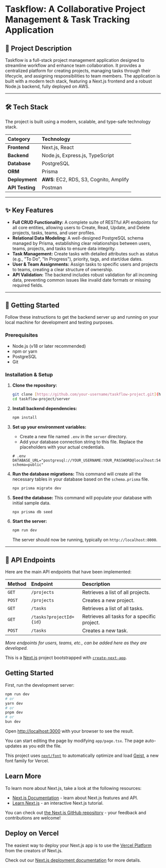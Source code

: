 # Taskflow: A Collaborative Project Management & Task Tracking Application

## 📖 Project Description

Taskflow is a full-stack project management application designed to streamline workflow and enhance team collaboration. It provides a centralized platform for creating projects, managing tasks through their lifecycle, and assigning responsibilities to team members. The application is built with a modern tech stack, featuring a Next.js frontend and a robust Node.js backend, fully deployed on AWS.

---

## 🛠️ Tech Stack

The project is built using a modern, scalable, and type-safe technology stack.

| Category        | Technology                              |
| :-------------- | :-------------------------------------- |
| **Frontend**    | Next.js, React                          |
| **Backend**     | Node.js, Express.js, TypeScript         |
| **Database**    | PostgreSQL                              |
| **ORM**         | Prisma                                  |
| **Deployment**  | **AWS**: EC2, RDS, S3, Cognito, Amplify |
| **API Testing** | Postman                                 |

---

## ✨ Key Features

- **Full CRUD Functionality:** A complete suite of RESTful API endpoints for all core entities, allowing users to Create, Read, Update, and Delete projects, tasks, teams, and user profiles.
- **Relational Data Modeling:** A well-designed PostgreSQL schema managed by Prisma, establishing clear relationships between users, teams, projects, and tasks to ensure data integrity.
- **Task Management:** Create tasks with detailed attributes such as status (e.g., "To Do", "In Progress"), priority, tags, and start/due dates.
- **User & Team Assignments:** Assign tasks to specific users and projects to teams, creating a clear structure of ownership.
- **API Validation:** The backend includes robust validation for all incoming data, preventing common issues like invalid date formats or missing required fields.

---

## 🚀 Getting Started

Follow these instructions to get the backend server up and running on your local machine for development and testing purposes.

### Prerequisites

- Node.js (v18 or later recommended)
- npm or yarn
- PostgreSQL
- Git

### Installation & Setup

1.  **Clone the repository:**

    ```bash
    git clone [https://github.com/your-username/taskflow-project.git](https://github.com/your-username/taskflow-project.git)
    cd taskflow-project/server
    ```

2.  **Install backend dependencies:**

    ```bash
    npm install
    ```

3.  **Set up your environment variables:**
    - Create a new file named `.env` in the `server` directory.
    - Add your database connection string to this file. Replace the placeholders with your actual credentials.

    ```env
    # .env
    DATABASE_URL="postgresql://YOUR_USERNAME:YOUR_PASSWORD@localhost:5432/YOUR_DATABASE_NAME?schema=public"
    ```

4.  **Run the database migrations:**
    This command will create all the necessary tables in your database based on the `schema.prisma` file.

    ```bash
    npx prisma migrate dev
    ```

5.  **Seed the database:**
    This command will populate your database with initial sample data.

    ```bash
    npx prisma db seed
    ```

6.  **Start the server:**
    ```bash
    npm run dev
    ```
    The server should now be running, typically on `http://localhost:8000`.

---

## 🔌 API Endpoints

Here are the main API endpoints that have been implemented:

| Method | Endpoint                | Description                                 |
| :----- | :---------------------- | :------------------------------------------ |
| `GET`  | `/projects`             | Retrieves a list of all projects.           |
| `POST` | `/projects`             | Creates a new project.                      |
| `GET`  | `/tasks`                | Retrieves a list of all tasks.              |
| `GET`  | `/tasks?projectId={id}` | Retrieves all tasks for a specific project. |
| `POST` | `/tasks`                | Creates a new task.                         |

_More endpoints for users, teams, etc., can be added here as they are developed._

This is a [Next.js](https://nextjs.org) project bootstrapped with [`create-next-app`](https://nextjs.org/docs/app/api-reference/cli/create-next-app).

## Getting Started

First, run the development server:

```bash
npm run dev
# or
yarn dev
# or
pnpm dev
# or
bun dev
```

Open [http://localhost:3000](http://localhost:3000) with your browser to see the result.

You can start editing the page by modifying `app/page.tsx`. The page auto-updates as you edit the file.

This project uses [`next/font`](https://nextjs.org/docs/app/building-your-application/optimizing/fonts) to automatically optimize and load [Geist](https://vercel.com/font), a new font family for Vercel.

## Learn More

To learn more about Next.js, take a look at the following resources:

- [Next.js Documentation](https://nextjs.org/docs) - learn about Next.js features and API.
- [Learn Next.js](https://nextjs.org/learn) - an interactive Next.js tutorial.

You can check out [the Next.js GitHub repository](https://github.com/vercel/next.js) - your feedback and contributions are welcome!

## Deploy on Vercel

The easiest way to deploy your Next.js app is to use the [Vercel Platform](https://vercel.com/new?utm_medium=default-template&filter=next.js&utm_source=create-next-app&utm_campaign=create-next-app-readme) from the creators of Next.js.

Check out our [Next.js deployment documentation](https://nextjs.org/docs/app/building-your-application/deploying) for more details.
